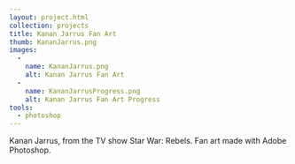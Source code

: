 ```yaml
---
layout: project.html
collection: projects
title: Kanan Jarrus Fan Art
thumb: KananJarrus.png
images:
  -
    name: KananJarrus.png
    alt: Kanan Jarrus Fan Art
  -
    name: KananJarrusProgress.png
    alt: Kanan Jarrus Fan Art Progress
tools:
  - photoshop
---
```


Kanan Jarrus, from the TV show Star War: Rebels. Fan art made with Adobe
Photoshop.
